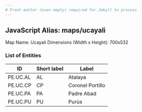 ```yaml
---
# Front matter (even empty) required for Jekyll to process
---
```


## JavaScript Alias: maps/ucayali

Map Name: Ucayali
Dimensions (Width x Height): 700x532


### List of Entities

ID | Short label | Label
---|---|---|
PE.UC.AL| AL | Atalaya
PE.UC.CP| CP | Coronel Portillo
PE.UC.PA| PA | Padre Abad
PE.UC.PU| PU | Purús
